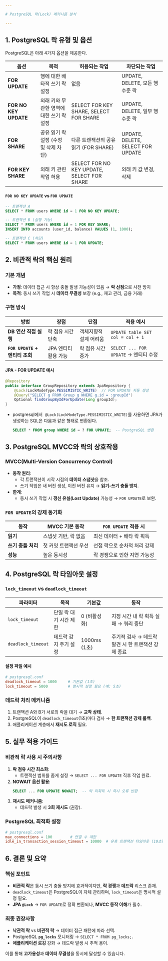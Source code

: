 ```yaml
---

# PostgreSQL 락(Lock) 메커니즘 분석

---
```


## 1. **PostgreSQL 락 유형 및 옵션**

PostgreSQL은 아래 4가지 옵션을 제공한다. 

| **옵션**               | **목적**                                                                 | **허용되는 작업**                          | **차단되는 작업**                              |
|------------------------|-------------------------------------------------------------------------|------------------------------------------|----------------------------------------------|
| **FOR UPDATE**         | 행에 대한 배타적 쓰기 락 설정                                           | 없음                                       | UPDATE, DELETE, 모든 행 수준 락               |
| **FOR NO KEY UPDATE**  | 외래 키와 무관한 영역에 대한 쓰기 락 설정                               | SELECT FOR KEY SHARE, SELECT FOR SHARE    | UPDATE, DELETE, 일부 행 수준 락              |
| **FOR SHARE**          | 공유 읽기 락 설정 (수정 및 삭제 차단)                                   | 다른 트랜잭션의 공유 읽기 (FOR SHARE)      | UPDATE, DELETE, SELECT FOR UPDATE            |
| **FOR KEY SHARE**      | 외래 키 관련 작업 허용                                                  | SELECT FOR NO KEY UPDATE, SELECT FOR SHARE| 외래 키 값 변경, 삭제                        |

#### **`FOR NO KEY UPDATE` vs `FOR UPDATE`**
```sql
-- 트랜잭션 A
SELECT * FROM users WHERE id = 1 FOR NO KEY UPDATE;

-- 트랜잭션 B (실행 가능)
SELECT * FROM users WHERE id = 1 FOR KEY SHARE;
INSERT INTO accounts (user_id, balance) VALUES (1, 1000);

-- 트랜잭션 C (차단)
SELECT * FROM users WHERE id = 1 FOR UPDATE;
```

## 2. **비관적 락의 핵심 원리**
### **기본 개념**
- **가정**: 데이터 접근 시 항상 충돌 발생 가능성이 있음 → **락 선점**으로 사전 방지
- **목적**: 동시 쓰기 작업 시 **데이터 무결성** 보장 (e.g., 재고 관리, 금융 거래)

### **구현 방식**
| **방법**                     | **장점**                          | **단점**                          | **적용 예시**                     |
|------------------------------|-----------------------------------|-----------------------------------|-----------------------------------|
| **DB 연산 직접 실행**         | 락 점유 시간 단축                 | 객체지향적 설계 어려움            | `UPDATE table SET col = col + 1` |
| **`FOR UPDATE` + 엔티티 조회** | JPA 엔티티 활용 가능              | 락 점유 시간 증가                  | `SELECT ... FOR UPDATE` → 엔티티 수정 |

#### **JPA - FOR UPDATE 예시**
```java
@Repository
public interface GroupRepository extends JpaRepository {
    @Lock(LockModeType.PESSIMISTIC_WRITE)  // FOR UPDATE 자동 생성
    @Query("SELECT g FROM Group g WHERE g.id = :groupId")
    Optional findGroupByIdForUpdate(Long groupId);
}
```
- postgresql에서  `@Lock(LockModeType.PESSIMISTIC_WRITE)`를 사용하면 JPA가 생성하는 SQL은 다음과 같은 형태로 변환된다. 
  ```sql
  SELECT * FROM group WHERE id = ? FOR UPDATE;  -- PostgreSQL 변환
  ```

## 3. **PostgreSQL MVCC와 락의 상호작용**
### **MVCC(Multi-Version Concurrency Control)**
- **동작 원리**:  
  - 각 트랜잭션이 시작 시점의 **데이터 스냅샷**을 참조.  
  - 쓰기 작업은 새 버전 생성, 이전 버전 유지 → **읽기-쓰기 충돌 방지**.  
- **한계**:  
  - 동시 쓰기 작업 시 **갱신 유실(Lost Update)** 가능성 → `FOR UPDATE`로 보완.

### **`FOR UPDATE`의 강제 동기화**
| **동작**                | **MVCC 기본 동작**               | **`FOR UPDATE` 적용 시**          |
|-------------------------|----------------------------------|----------------------------------|
| **읽기**                | 스냅샷 기반, 락 없음             | 최신 데이터 + 배타 락 획득       |
| **쓰기 충돌 처리**      | 첫 커밋 트랜잭션 우선            | 선점 락으로 순차적 처리 강제     |
| **성능**                | 높은 동시성                     | 락 경쟁으로 인한 지연 가능성     |

## 4. **PostgreSQL 락 타임아웃 설정**
### **`lock_timeout` vs `deadlock_timeout`**
| **파라미터**          | **목적**                          | **기본값**      | **동작**                           |
|-----------------------|-----------------------------------|----------------|-----------------------------------|
| `lock_timeout`        | 단일 락 대기 시간 제한            | 0 (비활성화)   | 지정 시간 내 락 획득 실패 → 쿼리 중단 |
| `deadlock_timeout`    | 데드락 감지 주기 설정              | 1000ms (1초)   | 주기적 검사 → 데드락 발견 시 한 트랜잭션 강제 종료 |

#### **설정 파일 예시**
```conf
# postgresql.conf
deadlock_timeout = 1000     # 기본값 (1초)
lock_timeout = 5000         # 명시적 설정 필요 (예: 5초)
```

### **데드락 처리 메커니즘**
1. 트랜잭션 A와 B가 서로의 락을 대기 → **교착 상태**.  
2. PostgreSQL이 `deadlock_timeout`(1초)마다 검사 → **한 트랜잭션 강제 롤백**.  
3. 애플리케이션 계층에서 **재시도 로직** 필요.


## 5. **실무 적용 가이드**
### **비관적 락 사용 시 주의사항**
1. **락 점유 시간 최소화**:  
   - 트랜잭션 범위를 좁게 설정 → `SELECT ... FOR UPDATE` 직후 작업 완료.  
2. **NOWAIT 옵션 활용**:  
   ```sql
   SELECT ... FOR UPDATE NOWAIT;  -- 락 미획득 시 즉시 오류 반환
   ```
3. **재시도 메커니즘**:  
   - 데드락 발생 시 **3회 재시도** (권장).  

### **PostgreSQL 최적화 설정**
```conf
# postgresql.conf
max_connections = 100        # 연결 수 제한
idle_in_transaction_session_timeout = 10000  # 유휴 트랜잭션 타임아웃 (10초)
```

## 6. **결론 및 요약**
### **핵심 포인트**
- **비관적 락**은 동시 쓰기 충돌 방지에 효과적이지만, **락 경쟁**과 **데드락** 리스크 존재.  
- `deadlock_timeout`은 PostgreSQL이 자체 관리하며, `lock_timeout`은 명시적 설정 필요.  
- **JPA `@Lock`** → `FOR UPDATE`로 정확 변환되나, **MVCC 동작 이해**가 필수.  

### **최종 권장사항**
- **낙관적 락** vs **비관적 락** → 데이터 접근 패턴에 따라 선택.  
- PostgreSQL **`pg_locks`** 모니터링 → `SELECT * FROM pg_locks;`.  
- **애플리케이션 로깅** 강화 → 데드락 발생 시 추적 용이.  

이를 통해 **고가용성**과 **데이터 무결성**을 동시에 달성할 수 있습니다.
